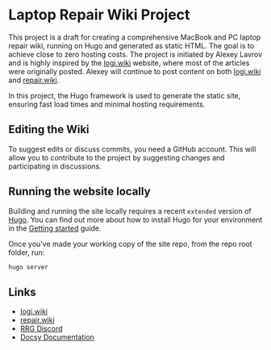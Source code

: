 # Laptop Repair Wiki Project

This project is a draft for creating a comprehensive MacBook and PC laptop repair wiki, running on Hugo and generated as static HTML. The goal is to achieve close to zero hosting costs. The project is initiated by Alexey Lavrov and is highly inspired by the [logi.wiki](https://logi.wiki) website, where most of the articles were originally posted. Alexey will continue to post content on both [logi.wiki](https://logi.wiki) and [repair.wiki](https://repair.wiki).

In this project, the Hugo framework is used to generate the static site, ensuring fast load times and minimal hosting requirements.

## Editing the Wiki

To suggest edits or discuss commits, you need a GitHub account. This will allow you to contribute to the project by suggesting changes and participating in discussions.

## Running the website locally

Building and running the site locally requires a recent `extended` version of [Hugo](https://gohugo.io). You can find out more about how to install Hugo for your environment in the [Getting started](https://www.docsy.dev/docs/getting-started/#prerequisites-and-installation) guide.

Once you've made your working copy of the site repo, from the repo root folder, run:

```bash
hugo server
```

## Links

- [logi.wiki](https://logi.wiki)
- [repair.wiki](https://repair.wiki)
- [RRG Discord](https://discord.gg/KWHbrVyS)
- [Docsy Documentation](https://www.docsy.dev/docs/)
